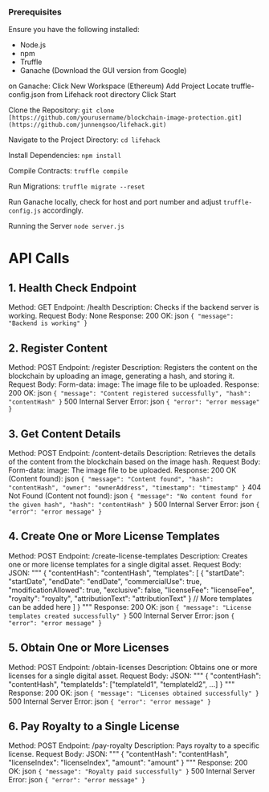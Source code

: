 ### Prerequisites
Ensure you have the following installed:
- Node.js
- npm
- Truffle
- Ganache (Download the GUI version from Google)

on Ganache:
Click New Workspace (Ethereum)
Add Project 
Locate truffle-config.json from Lifehack root directory
Click Start



Clone the Repository:
`git clone [https://github.com/yourusername/blockchain-image-protection.git](https://github.com/junnengsoo/lifehack.git)`

Navigate to the Project Directory:
`cd lifehack`

Install Dependencies:
`npm install`

Compile Contracts:
`truffle compile`

Run Migrations:
`truffle migrate --reset`

Run Ganache locally, check for host and port number and adjust `truffle-config.js` accordingly.

Running the Server `node server.js`



# API Calls

## 1. Health Check Endpoint
Method: GET
Endpoint: /health
Description: Checks if the backend server is working.
Request Body: None
Response:
200 OK:
json `{ "message": "Backend is working" }`

## 2. Register Content
Method: POST
Endpoint: /register
Description: Registers the content on the blockchain by uploading an image, generating a hash, and storing it.
Request Body:
Form-data:
image: The image file to be uploaded.
Response:
200 OK:
json `{ "message": "Content registered successfully", "hash": "contentHash" }`
500 Internal Server Error:
json `{ "error": "error message" }`

## 3. Get Content Details
Method: POST
Endpoint: /content-details
Description: Retrieves the details of the content from the blockchain based on the image hash.
Request Body:
Form-data:
image: The image file to be uploaded.
Response:
200 OK (Content found):
json `{ "message": "Content found", "hash": "contentHash", "owner": "ownerAddress", "timestamp": "timestamp" }`
404 Not Found (Content not found): 
json `{ "message": "No content found for the given hash", "hash": "contentHash" }`
500 Internal Server Error:
json `{ "error": "error message" }`

## 4. Create One or More License Templates
Method: POST
Endpoint: /create-license-templates
Description: Creates one or more license templates for a single digital asset.
Request Body:
JSON:
"""
{
  "contentHash": "contentHash",
  "templates": [
    {
      "startDate": "startDate",
      "endDate": "endDate",
      "commercialUse": true,
      "modificationAllowed": true,
      "exclusive": false,
      "licenseFee": "licenseFee",
      "royalty": "royalty",
      "attributionText": "attributionText"
    }
    // More templates can be added here
  ]
}
"""
Response:
200 OK:
json `{ "message": "License templates created successfully" }`
500 Internal Server Error:
json `{ "error": "error message" }`

## 5. Obtain One or More Licenses
Method: POST
Endpoint: /obtain-licenses
Description: Obtains one or more licenses for a single digital asset.
Request Body:
JSON:
"""
{
  "contentHash": "contentHash",
  "templateIds": ["templateId1", "templateId2", ...]
}
"""
Response:
200 OK:
json `{ "message": "Licenses obtained successfully" }`
500 Internal Server Error:
json `{ "error": "error message" }`

## 6. Pay Royalty to a Single License
Method: POST
Endpoint: /pay-royalty
Description: Pays royalty to a specific license.
Request Body:
JSON:
"""
{
  "contentHash": "contentHash",
  "licenseIndex": "licenseIndex",
  "amount": "amount"
}
"""
Response:
200 OK:
json `{ "message": "Royalty paid successfully" }`
500 Internal Server Error:
json `{ "error": "error message" }`
